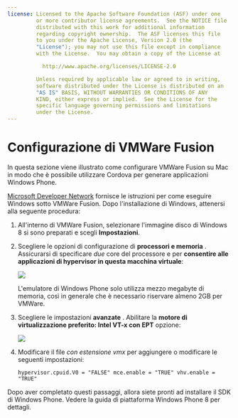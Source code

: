 ```yaml
---
license: Licensed to the Apache Software Foundation (ASF) under one
         or more contributor license agreements.  See the NOTICE file
         distributed with this work for additional information
         regarding copyright ownership.  The ASF licenses this file
         to you under the Apache License, Version 2.0 (the
         "License"); you may not use this file except in compliance
         with the License.  You may obtain a copy of the License at

           http://www.apache.org/licenses/LICENSE-2.0

         Unless required by applicable law or agreed to in writing,
         software distributed under the License is distributed on an
         "AS IS" BASIS, WITHOUT WARRANTIES OR CONDITIONS OF ANY
         KIND, either express or implied.  See the License for the
         specific language governing permissions and limitations
         under the License.
---
```


# Configurazione di VMWare Fusion

In questa sezione viene illustrato come configurare VMWare Fusion su Mac in modo che è possibile utilizzare Cordova per generare applicazioni Windows Phone.

[Microsoft Developer Network][1] fornisce le istruzioni per come eseguire Windows sotto VMWare Fusion. Dopo l'installazione di Windows, attenersi alla seguente procedura:

 [1]: http://msdn.microsoft.com/en-US/library/windows/apps/jj945426

1.  All'interno di VMWare Fusion, selezionare l'immagine disco di Windows 8 si sono preparati e scegli **Impostazioni**.

2.  Scegliere le opzioni di configurazione di **processori e memoria** . Assicurarsi di specificare *due* core del processore e per **consentire alle applicazioni di hypervisor in questa macchina virtuale**:
    
    ![][2]
    
    L'emulatore di Windows Phone solo utilizza mezzo megabyte di memoria, così in generale che è necessario riservare almeno 2GB per VMWare.

3.  Scegliere le impostazioni **avanzate** . Abilitare la **motore di virtualizzazione preferito: Intel VT-x con EPT** opzione:
    
    ![][3]

4.  Modificare il file *con estensione vmx* per aggiungere o modificare le seguenti impostazioni:
    
        hypervisor.cpuid.V0 = "FALSE" mce.enable = "TRUE" vhv.enable = "TRUE"
        

 [2]: img/guide/platforms/wp8/vmware_memory_opts.png
 [3]: img/guide/platforms/wp8/vmware_advanced_opts.png

Dopo aver completato questi passaggi, allora siete pronti ad installare il SDK di Windows Phone. Vedere la guida di piattaforma Windows Phone 8 per dettagli.